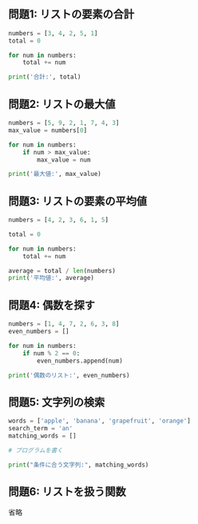 ## 問題1: リストの要素の合計

``` python
numbers = [3, 4, 2, 5, 1]
total = 0

for num in numbers:
    total += num

print('合計:', total)
```

## 問題2: リストの最大値

``` python
numbers = [5, 9, 2, 1, 7, 4, 3]
max_value = numbers[0]

for num in numbers:
    if num > max_value:
        max_value = num

print('最大値:', max_value)
```

## 問題3: リストの要素の平均値

``` python
numbers = [4, 2, 3, 6, 1, 5]

total = 0

for num in numbers:
    total += num

average = total / len(numbers)
print('平均値:', average)
```

## 問題4: 偶数を探す

``` python
numbers = [1, 4, 7, 2, 6, 3, 8]
even_numbers = []

for num in numbers:
    if num % 2 == 0:
        even_numbers.append(num)

print('偶数のリスト:', even_numbers)
```

## 問題5: 文字列の検索

``` python
words = ['apple', 'banana', 'grapefruit', 'orange']
search_term = 'an'
matching_words = []

# プログラムを書く

print("条件に合う文字列:", matching_words)
```

## 問題6: リストを扱う関数
省略